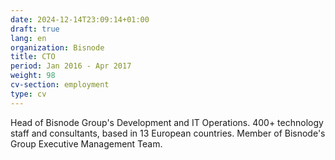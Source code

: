 ```yaml
---
date: 2024-12-14T23:09:14+01:00
draft: true
lang: en
organization: Bisnode
title: CTO
period: Jan 2016 - Apr 2017
weight: 98
cv-section: employment
type: cv
---
```


Head of Bisnode Group's Development and IT Operations. 400+ technology staff and consultants, based in 13 European countries.
Member of Bisnode's Group Executive Management Team.
